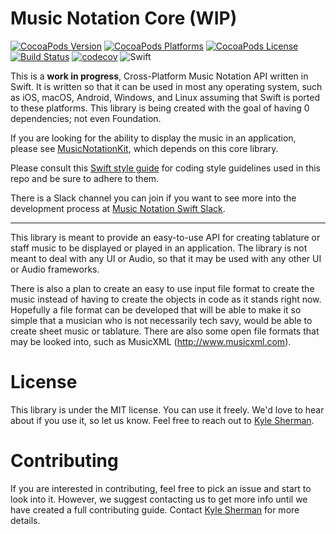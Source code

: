 Music Notation Core (WIP)
==============

[![CocoaPods Version](https://img.shields.io/cocoapods/v/MusicNotationCore.svg)](#)
[![CocoaPods Platforms](https://img.shields.io/cocoapods/p/MusicNotationCore.svg)](#)
[![CocoaPods License](https://img.shields.io/cocoapods/l/MusicNotationCore.svg)](#)
[![Build Status](https://travis-ci.org/drumnkyle/music-notation-core.svg?branch=master)](https://travis-ci.org/drumnkyle/music-notation-core)
[![codecov](https://codecov.io/gh/drumnkyle/music-notation-core/branch/master/graph/badge.svg)](https://codecov.io/gh/drumnkyle/music-notation-core/)
![Swift](https://img.shields.io/badge/%20in-swift%203.0-orange.svg)

This is a **work in progress**, Cross-Platform Music Notation API written in Swift. It is written so that it can be used in most any operating system, such as iOS, macOS, Android, Windows, and Linux assuming that Swift is ported to these platforms. This library is being created with the goal of having 0 dependencies; not even Foundation.

If you are looking for the ability to display the music in an application, please see [MusicNotationKit](https://github.com/drumnkyle/music-notation-kit), which depends on this core library.

Please consult this [Swift style guide](https://github.com/drumnkyle/swift-style-guide) for coding style guidelines used in this repo and be sure to adhere to them.

There is a Slack channel you can join if you want to see more into the development process at [Music Notation Swift Slack](https://musicnotationswift.slack.com).

---

This library is meant to provide an easy-to-use API for creating tablature or staff music to be displayed or played in an application. The library is not meant to deal with any UI or Audio, so that it may be used with any other UI or Audio frameworks.

There is also a plan to create an easy to use input file format to create the music instead of having to create the objects in code as it stands right now. Hopefully a file format can be developed that will be able to make it so simple that a musician who is not necessarily tech savy, would be able to create sheet music or tablature. There are also some open file formats that may be looked into, such as MusicXML (http://www.musicxml.com).

# License
This library is under the MIT license. You can use it freely. We'd love to hear about if you use it, so let us know. Feel free to reach out to [Kyle Sherman](mailto:kyledsherman@gmail.com).

# Contributing
If you are interested in contributing, feel free to pick an issue and start to look into it. However, we suggest contacting us to get more info until we have created a full contributing guide. Contact [Kyle Sherman](mailto:kyledsherman@gmail.com) for more details.
